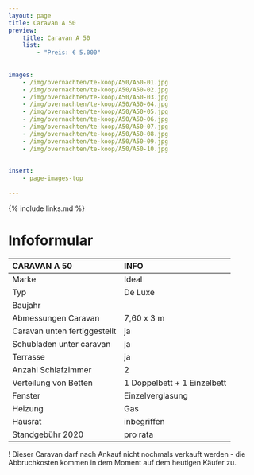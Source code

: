 ```yaml
---
layout: page
title: Caravan A 50
preview: 
    title: Caravan A 50
    list:
        - "Preis: € 5.000"
        
        
images:
    - /img/overnachten/te-koop/A50/A50-01.jpg
    - /img/overnachten/te-koop/A50/A50-02.jpg
    - /img/overnachten/te-koop/A50/A50-03.jpg
    - /img/overnachten/te-koop/A50/A50-04.jpg
    - /img/overnachten/te-koop/A50/A50-05.jpg
    - /img/overnachten/te-koop/A50/A50-06.jpg
    - /img/overnachten/te-koop/A50/A50-07.jpg
    - /img/overnachten/te-koop/A50/A50-08.jpg
    - /img/overnachten/te-koop/A50/A50-09.jpg
    - /img/overnachten/te-koop/A50/A50-10.jpg
    
    
insert:
    - page-images-top
    
---
```


{% include links.md %}



# Infoformular

CARAVAN A 50                | INFO        | 
:---------------------------|:------------|
Marke                       |Ideal 
Typ                         |De Luxe
Baujahr                     |
Abmessungen Caravan         |7,60 x 3 m
Caravan unten fertiggestellt|ja
Schubladen unter caravan    |ja
Terrasse                    |ja
Anzahl Schlafzimmer         |2
Verteilung von Betten       |1 Doppelbett + 1 Einzelbett
Fenster                     |Einzelverglasung
Heizung                     |Gas
Hausrat                     |inbegriffen
Standgebühr 2020            |pro rata

! Dieser Caravan darf nach Ankauf nicht nochmals verkauft werden - die Abbruchkosten kommen in dem Moment auf dem heutigen Käufer zu.